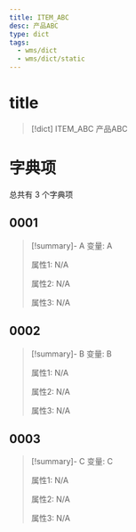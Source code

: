 ```yaml
---
title: ITEM_ABC
desc: 产品ABC
type: dict
tags:
  - wms/dict
  - wms/dict/static
---
```

# title
>[!dict] ITEM_ABC
> 产品ABC

# 字典项
总共有 3 个字典项
## 0001
>[!summary]- A
>变量: A
>
>属性1: N/A
>
>属性2: N/A
>
>属性3: N/A

## 0002
>[!summary]- B
>变量: B
>
>属性1: N/A
>
>属性2: N/A
>
>属性3: N/A

## 0003
>[!summary]- C
>变量: C
>
>属性1: N/A
>
>属性2: N/A
>
>属性3: N/A
